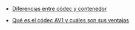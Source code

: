 - [Diferencias entre códec y contenedor](https://multimedia.uoc.edu/blogs/fem/es/codec-y-contenedor/)

- [Qué es el códec AV1 y cuáles son sus ventajas](https://www.xataka.com/basics/que-codec-av1-cuales-sus-ventajas)